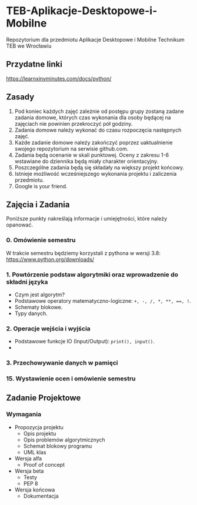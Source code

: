 # TEB-Aplikacje-Desktopowe-i-Mobilne
Repozytorium dla przedmiotu Aplikacje Desktopowe i Mobilne Technikum TEB we Wrocławiu

## Przydatne linki

https://learnxinyminutes.com/docs/python/

## Zasady

1. Pod koniec każdych zajęć zależnie od postępu grupy zostaną zadane zadania domowe, których czas wykonania dla osoby będącej na zajęciach nie powinien przekroczyć pół godziny.
2. Zadania domowe należy wykonać do czasu rozpoczęcia następnych zajęć.
3. Każde zadanie domowe należy zakończyć poprzez uaktualnienie swojego repozytorium na serwisie github.com.
4. Zadania będą ocenanie w skali punktowej. Oceny z zakresu 1-6 wstawiane do dziennika będą miały charakter orientacyjny.
5. Poszczególne zadania będą się składały na większy projekt końcowy.
6. Istnieje możliwość wcześniejszego wykonania projektu i zaliczenia przedmiotu.
7. Google is your friend.

## Zajęcia i Zadania
Poniższe punkty nakreślają informacje i umiejętności, które należy opanować.

### 0. Omówienie semestru
W trakcie semestru będziemy korzystali z pythona w wersji 3.8: https://www.python.org/downloads/
 
### 1. Powtórzenie podstaw algorytmiki oraz wprowadzenie do składni języka
 - Czym jest algorytm?
 - Podstawowe operatory matematyczno-logiczne: ```+, -, /, *, **, ==, !```.
 - Schematy blokowe.
 - Typy danych.
  
### 2. Operacje wejścia i wyjścia
 - Podstawowe funkcje IO (Input/Output): ```print(), input()```.
 - 

### 3. Przechowywanie danych w pamięci

### 

### 

### 15. Wystawienie ocen i omówienie semestru

## Zadanie Projektowe

### Wymagania
 - Propozycja projektu
   - Opis projektu
   - Opis problemów algorytmicznych
   - Schemat blokowy programu
   - UML klas
 - Wersja alfa
   - Proof of concept
 - Wersja beta
   - Testy
   - PEP 8
 - Wersja końcowa
   - Dokumentacja
